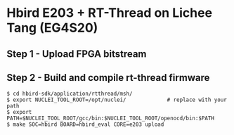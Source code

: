 # Hbird E203 + RT-Thread on Lichee Tang (EG4S20)

## Step 1 - Upload FPGA bitstream



## Step 2 - Build and compile rt-thread firmware

```
$ cd hbird-sdk/application/rtthread/msh/
$ export NUCLEI_TOOL_ROOT=/opt/nuclei/             # replace with your path
$ export PATH=$NUCLEI_TOOL_ROOT/gcc/bin:$NUCLEI_TOOL_ROOT/openocd/bin:$PATH
$ make SOC=hbird BOARD=hbird_eval CORE=e203 upload
```
